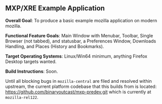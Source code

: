 MXP/XRE Example Application
----

**Overall Goal**: To produce a basic example mozilla application on modern mozilla.

**Functional Feature Goals**: Main Window with Menubar, Toolbar, Single Browser (not tabbed), and statusbar, a Preferences Window, Downloads Handling, and Places (History and Bookmarks).

**Target Operating Systems**: Linux/Win64 minimum, anything Firefox Desktop targets wanted.

**Build Instructions**: Soon.

Until all blocking bugs in `mozilla-central` are filed and resolved within upstream, the current platform codebase that this builds from is located: https://github.com/binaryoutcast/mxp-predev.git which is currently at `mozilla-rel122`.
